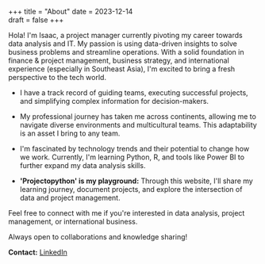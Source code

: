 +++
title = "About" 
date = 2023-12-14  
draft = false 
+++

Hola! I'm Isaac, a project manager currently pivoting my career towards data analysis and IT. My passion is using data-driven insights to solve business problems and streamline operations. With a solid foundation in finance & project management, business strategy, and international experience (especially in Southeast Asia), I'm excited to bring a fresh perspective to the tech world.  

* I have a track record of guiding teams,  executing successful projects, and simplifying complex information for decision-makers.

* My professional journey has taken me across continents, allowing me to navigate diverse environments and multicultural teams. This adaptability is an asset I bring to any team.

* I'm fascinated by technology trends and their potential to change how we work. Currently, I'm learning Python, R, and tools like Power BI to further expand my data analysis skills. 

* **'Projectopython' is my playground:**  Through this website, I'll share my learning journey, document projects, and explore the intersection of data and project management.

Feel free to connect with me if you're interested in data analysis, project management, or international business. 

Always open to collaborations and knowledge sharing! 

**Contact:** [LinkedIn](https://www.linkedin.com/in/isaacmartinezbarcia/)